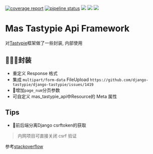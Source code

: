 [![coverage report](http://gitlab.mathartsys.com/Paden/mas_tastypie_api/badges/master/coverage.svg)](http://gitlab.mathartsys.com/Paden/mas_tastypie_api/commits/master)
[![pipeline status](http://gitlab.mathartsys.com/Paden/mas_tastypie_api/badges/master/pipeline.svg)](http://gitlab.mathartsys.com/Paden/mas_tastypie_api/commits/master)
[![](https://img.shields.io/badge/python-3.6-brightgreen.svg)]()
[![](https://img.shields.io/badge/django-2.%2B-green.svg)]()
[![](https://img.shields.io/badge/django--tastypie-0.14.1-green.svg)]()


Mas Tastypie Api Framework
=====

对[Tastypie](https://github.com/django-tastypie/django-tastypie)框架做了一些封装, 内部使用

## 封装
 - 重定义 Response 格式
 - 集成 `multipart/form-data` FileUpload
 `https://github.com/django-tastypie/django-tastypie/issues/1419`
 - 增加`page_num`分页参数
 - 可自定义 mas_tastypie_api中Resource的 Meta 属性
 
## Tips
 - 前后端分离Django csrftoken的获取
 
 > 内网项目可直接关闭 csrf 验证

 参考[stackoverflow](https://stackoverflow.com/questions/15388694/does-sessionauthentication-work-in-tastypie-for-http-post)
